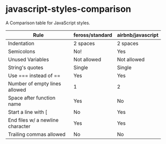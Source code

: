 # javascript-styles-comparison
A Comparison table for JavaScript styles.


| Rule                             | feross/standard | airbnb/javascript |
|----------------------------------|-----------------|-------------------|
| Indentation                      | 2 spaces        | 2 spaces          |
| Semicolons                       | No!             | Yes               |
| Unused Variables                 | Not allowed     | Not allowed       |
| String's quotes                  | Single          | Single            |
| Use === instead of ==            | Yes             | Yes               |
| Number of empty lines allowed    | 1               | 2                 |
| Space after function name        | Yes             | No                |
| Start a line with [              | No              | Yes               |
| End files w/ a newline character | Yes             | Yes               |
| Trailing commas allowed          | No              | No                |
